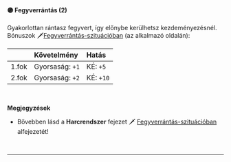 #### 🟣 Fegyverrántás (2)

Gyakorlottan rántasz fegyvert, így előnybe kerülhetsz kezdeményezésnél.<br />
Bónuszok 🗡️[Fegyverrántás-szituációban](../065_01_harci_helyzetek.md#fegyverr%C3%A1nt%C3%A1s) (az alkalmazó oldalán):

| |  Követelmény | Hatás  |
| :----------- | :----------- | :----------- |
| 1.fok | Gyorsaság:&nbsp;`+1`<br />|  KÉ:&nbsp;`+5`<br />|
| 2.fok | Gyorsaság:&nbsp;`+2`<br />|  KÉ:&nbsp;`+10`<br />|

<br />

**Megjegyzések**

- Bővebben lásd a **Harcrendszer** fejezet 🗡️ [Fegyverrántás-szituációban](../065_01_harci_helyzetek.md#fegyverr%C3%A1nt%C3%A1s) alfejezetét!

<br />

---
